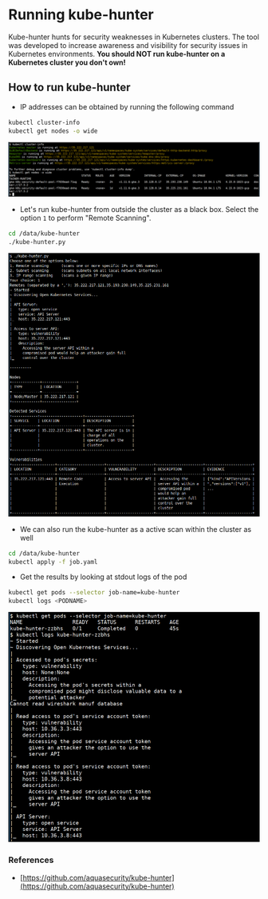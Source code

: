 # Running kube-hunter

Kube-hunter hunts for security weaknesses in Kubernetes clusters. The tool was developed to increase awareness and visibility for security issues in Kubernetes environments. **You should NOT run kube-hunter on a Kubernetes cluster you don't own!**

## How to run kube-hunter

* IP addresses can be obtained by running the following command

```bash
kubectl cluster-info
kubectl get nodes -o wide
```

![](images/get-ip-info.png)


* Let's run kube-hunter from outside the cluster as a black box. Select the option `1` to perform "Remote Scanning".

```bash
cd /data/kube-hunter
./kube-hunter.py
```

![](images/kube-hunter-external.png)

* We can also run the kube-hunter as a active scan within the cluster as well

```bash
cd /data/kube-hunter
kubectl apply -f job.yaml
```

* Get the results by looking at stdout logs of the pod

```bash
kubectl get pods --selector job-name=kube-hunter
kubectl logs <PODNAME>
```

![](images/kube-hunter-results.png)


### References

* [https://github.com/aquasecurity/kube-hunter](https://github.com/aquasecurity/kube-hunter)